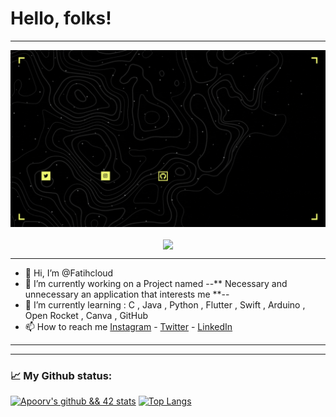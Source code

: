 # Hello, folks!
---

![Alt Text](https://github.com/Fatihcloud/Fatihcloud/blob/main/fatih%20(Facebook%20Kapak%20Foto%C4%9Fraf%C4%B1)%20(1280%20%C3%97%20720%20piksel)%20(Video)%20(1280%20%C3%97%20720%20piksel).gif)
<p align="center"><img align="center" src="https://komarev.com/ghpvc/?username=Fatihcloud&&color=blue&style=flat-square"></p>

---

- 👋 Hi, I’m @Fatihcloud
- 🔭 I’m currently working on a Project named --** Necessary and unnecessary an application that interests me **--
- 🌱 I’m currently learning : C , Java , Python , Flutter , Swift , Arduino , Open Rocket , Canva , GitHub
- 📫 How to reach me [Instagram](https://www.instagram.com/fatihcloud/) - [Twitter](https://twitter.com/fatih_cloud) - [LinkedIn](https://www.linkedin.com/in/fatih-bulut-b240ba137)

---

<!--[!["Buy Me A Pizza"](https://github.com/Fatihcloud/Fatihcloud/blob/main/buy%20me%20a%20pizza.png)](https://www.buymeacoffee.com/Fatihcloud)
![papara](https://github.com/Fatihcloud/Fatihcloud/blob/main/Ads%C4%B1z%20tasar%C4%B1m%20(2).png)
-->

---

### 📈 My Github status:
[![Apoorv's github && 42 stats](https://github-readme-stats.vercel.app/api?username=Fatihcloud&show_icons=true&theme=radical)](https://github.com/Fatihcloud)
[![Top Langs](https://github-readme-stats.vercel.app/api/top-langs/?username=Fatihcloud&layout=compact&theme=radical)](https://github.com/Fatihcloud)

<!---
Fatihcloud/Fatihcloud is a ✨ special ✨ repository because its `README.md` (this file) appears on your GitHub profile.
You can click the Preview link to take a look at your changes.
--->
